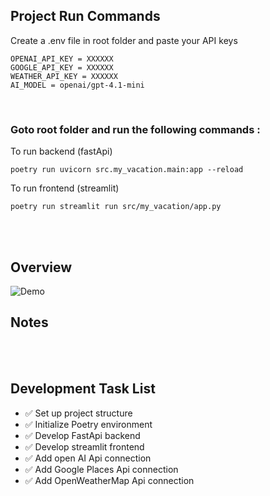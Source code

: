 ## Project Run Commands
Create a .env file in root folder and paste your API keys
```
OPENAI_API_KEY = XXXXXX
GOOGLE_API_KEY = XXXXXX
WEATHER_API_KEY = XXXXXX
AI_MODEL = openai/gpt-4.1-mini
```
<br>

### Goto root folder and run the following commands :

To run backend (fastApi)
```
poetry run uvicorn src.my_vacation.main:app --reload
```

To run frontend (streamlit)
```
poetry run streamlit run src/my_vacation/app.py
```
<br><br>
## Overview
![Demo](assets/demo.gif)

## Notes

<br><br>

## Development Task List
- ✅ Set up project structure
- ✅ Initialize Poetry environment
- ✅ Develop FastApi backend
- ✅ Develop streamlit frontend
- ✅ Add open AI Api connection
- ✅ Add Google Places Api connection
- ✅ Add OpenWeatherMap Api connection
